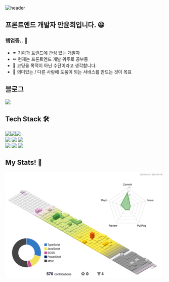 ![header](https://capsule-render.vercel.app/api?type=Waving&color=auto&height=150&section=header&text=Yunhee's%20github&fontSize=70&animation=twinkling&fontColor=FFF1F7)

## 프론트엔드 개발자 **안윤희**입니다. 😀
### 렙업중.. 🌳

- ✒ 기획과 트랜드에 관심 있는 개발자
- ✏ 현재는 프론트엔드 개발 위주로 공부중
- 🔑 코딩을 목적이 아닌 수단이라고 생각합니다.
- 🎨 의미있는 / 다른 사람에 도움이 되는 서비스를 만드는 것이 목표

## 블로그
<a href="https://yunheeverse.tistory.com/"><img src="https://img.shields.io/badge/-blog-black"/></a>

## Tech Stack 🛠
  <img src="https://img.shields.io/badge/HTML5-E34F26?style=flat&logo=html5&logoColor=white"><img src="https://img.shields.io/badge/JavaScript-F7DF1E?style=flat-square&logo=JavaScript&logoColor=black"/><img src="https://img.shields.io/badge/React-61DAFB?style=flat-square&logo=React&logoColor=black"/>
  </br>
  <img src="https://img.shields.io/badge/CSS3-1572B6?style=flat-square&logo=CSS3&logoColor=white"/>
  <img src="https://img.shields.io/badge/Sass-CC6699?style=flat-square&logo=Sass&logoColor=white"/>
  <img src="https://img.shields.io/badge/styled--components-DB7093?style=flat-square&logo=styled-components&logoColor=white"/>
  </br>
  <img src="https://img.shields.io/badge/Node.js-339933?style=flat-square&logo=Node.js&logoColor=white"/>
  <img src="https://img.shields.io/badge/Git-F05032?style=flat-square&logo=Git&logoColor=white"/>
  <img src="https://img.shields.io/badge/GitHub-181717?style=flat-square&logo=GitHub&logoColor=white"/>

## My Stats! 🍭
  ![](./profile-3d-contrib/profile-season-animate.svg)

